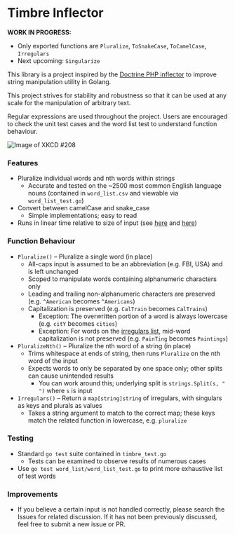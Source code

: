 # Timbre Inflector

__WORK IN PROGRESS:__
* Only exported functions are `Pluralize`, `ToSnakeCase`, `ToCamelCase`, `Irregulars`
* Next upcoming: `Singularize`

This library is a project inspired by the [Doctrine PHP inflector](https://github.com/doctrine/inflector) to improve string manipulation utility in Golang.

This project strives for stability and robustness so that it can be used at any scale for the manipulation of arbitrary text.

Regular expressions are used throughout the project. Users are encouraged to check the unit test cases and the word list test to understand function behaviour.

![Image of XKCD #208](https://imgs.xkcd.com/comics/regular_expressions.png)

### Features
* Pluralize individual words and nth words within strings
    * Accurate and tested on the ~2500 most common English language nouns (contained in `word_list.csv` and viewable via `word_list_test.go`)
* Convert between camelCase and snake_case
    * Simple implementations; easy to read
* Runs in linear time relative to size of input (see [here](https://golang.org/pkg/regexp/) and [here](https://swtch.com/~rsc/regexp/regexp1.html))

### Function Behaviour
* `Pluralize()` – Pluralize a single word (in place)
    * All-caps input is assumed to be an abbreviation (e.g. FBI, USA) and is left unchanged
    * Scoped to manipulate words containing alphanumeric characters only
    * Leading and trailing non-alphanumeric characters are preserved (e.g. `^American` becomes `^Americans`)
    * Capitalization is preserved (e.g. `CalTrain` becomes `CalTrains`)
        * Exception: The overwritten portion of a word is always lowercase (e.g. `citY` becomes `cities`)
        * Exception: For words on the [irregulars list](/irregulars.go), mid-word capitalization is not preserved (e.g. `PainTing` becomes `Paintings`)
* `PluralizeNth()` – Pluralize the nth word of a string (in place)
    * Trims whitespace at ends of string, then runs `Pluralize` on the nth word of the input
    * Expects words to only be separated by one space only; other splits can cause unintended results
        * You can work around this; underlying split is `strings.Split(s, " ")` where `s` is input
* `Irregulars()` – Return a `map[string]string` of irregulars, with singulars as keys and plurals as values
    * Takes a string argument to match to the correct map; these keys match the related function in lowercase, e.g. `pluralize`

### Testing
* Standard `go test` suite contained in `timbre_test.go`
    * Tests can be examined to observe results of numerous cases
* Use `go test word_list/word_list_test.go` to print more exhaustive list of test words

### Improvements
* If you believe a certain input is not handled correctly, please search the Issues for related discussion. If it has not been previously discussed, feel free to submit a new issue or PR.